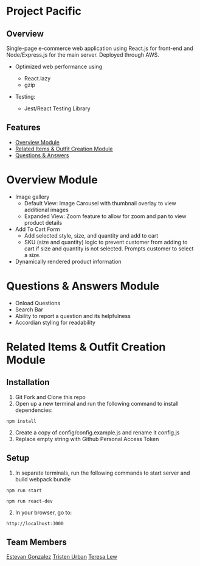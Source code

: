 # Project Pacific
## Overview
Single-page e-commerce web application using React.js for front-end and Node/Express.js for the main server.
Deployed through AWS.

* Optimized web performance using
  * React.lazy
  * gzip

* Testing:
  * Jest/React Testing Library

## Features
* [Overview Module](#overview-module)
* [Related Items & Outfit Creation Module](#related-items--outfit-creation-module)
* [Questions & Answers](#questions--answers-module)


# Overview Module
* Image gallery
  * Default View: Image Carousel with thumbnail overlay to view additional images
  * Expanded View: Zoom feature to allow for zoom and pan to view product details
* Add To Cart Form
  * Add selected style, size, and quantity and add to cart
  * SKU (size and quantity) logic to prevent customer from adding to cart if size and quantity is not selected. Prompts customer to select a size.
* Dynamically rendered product information
# Questions & Answers Module
* Onload Questions
* Search Bar
* Ability to report a question and its helpfulness
* Accordian styling for readability
# Related Items & Outfit Creation Module

## Installation
1. Git Fork and Clone this repo
2. Open up a new terminal and run the following command to install dependencies:
```
npm install
```
2. Create a copy of config/config.example.js and rename it config.js
3. Replace empty string with Github Personal Access Token

## Setup
1. In separate terminals, run the following commands to start server and build webpack bundle
```
npm run start
```
```
npm run react-dev
```
2. In your browser, go to:
```
http://localhost:3000
```

## Team Members
[Estevan Gonzalez](https://github.com/GonzalezEstevan)
[Tristen Urban](https://github.com/TristenUrban)
[Teresa Lew](https://github.com/teresal92)